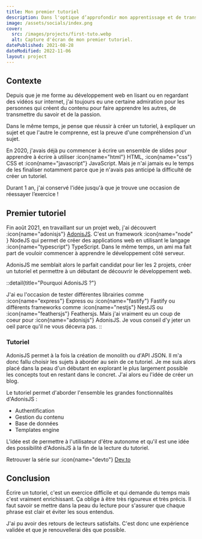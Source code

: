 ```yaml
---
title: Mon premier tutoriel
description: Dans l'optique d’approfondir mon apprentissage et de transmettre mes connaissances, je me suis livré à l'exercice que je considère comme le plus exigent.
image: /assets/socials/index.png
cover:
  src: /images/projects/first-tuto.webp
  alt: Capture d'écran de mon premier tutoriel.
datePublished: 2021-08-28
dateModified: 2022-11-06
layout: project
---
```


## Contexte

Depuis que je me forme au développement web en lisant ou en regardant des vidéos sur internet, j'ai toujours eu une certaine admiration pour les personnes qui créent du contenu pour faire apprendre les autres, de transmettre du savoir et de la passion.

Dans le même temps, je pense que réussir à créer un tutoriel, à expliquer un sujet et que l'autre le comprenne, est la preuve d'une compréhension d'un sujet.

En 2020, j'avais déjà pu commencer à écrire un ensemble de slides pour apprendre à écrire à utiliser :icon{name="html"} HTML, :icon{name="css"} CSS et :icon{name="javascript"} JavaScript. Mais je n'ai jamais eu le temps de les finaliser notamment parce que je n'avais pas anticipé la difficulté de créer un tutoriel.

Durant 1 an, j'ai conservé l'idée jusqu'à que je trouve une occasion de réessayer l’exercice !

## Premier tutoriel

Fin août 2021, en travaillant sur un projet web, j'ai découvert :icon{name="adonisjs"} [AdonisJS](https://adonisjs.com). C'est un framework :icon{name="node" } NodeJS qui permet de créer des applications web en utilisant le langage :icon{name="typescript"} TypeScript. Dans le même temps, un ami ma fait part de vouloir commencer à apprendre le développement côté serveur.

AdonisJS me semblait alors le parfait candidat pour lier les 2 projets, créer un tutoriel et permettre à un débutant de découvrir le développement web.

::detail{title="Pourquoi AdonisJS ?"}

J'ai eu l'occasion de tester différentes librairies comme :icon{name="express"} Express ou :icon{name="fastify"} Fastify ou différents frameworks comme :icon{name="nestjs"} NestJS ou :icon{name="feathersjs"} Feathersjs. Mais j'ai vraiment eu un coup de coeur pour :icon{name="adonisjs"} AdonisJS. Je vous conseil d'y jeter un oeil parce qu'il ne vous décevra pas.
::

### Tutoriel

AdonisJS permet à la fois la création de monolith ou d'API JSON. Il m'a donc fallu choisir les sujets à aborder au sein de ce tutoriel. Je me suis alors placé dans la peau d'un débutant en explorant le plus largement possible les concepts tout en restant dans le concret. J'ai alors eu l'idée de créer un blog.

Le tutoriel permet d'aborder l'ensemble les grandes fonctionnalités d'AdonisJS :

- Authentification
- Gestion du contenu
- Base de données
- Templates engine

L'idée est de permettre à l'utilisateur d'être autonome et qu'il est une idée des possibilité d'AdonisJS à la fin de la lecture du tutoriel.

Retrouver la série sur :icon{name="devto"} [Dev.to](https://dev.to/barbapapazes/objectifs-et-mise-en-route-creer-un-blog-avec-adonis-20lg)

## Conclusion

Écrire un tutoriel, c'est un exercice difficile et qui demande du temps mais c'est vraiment enrichissant. Ça oblige à être très rigoureux et très précis. Il faut savoir se mettre dans la peau du lecture pour s'assurer que chaque phrase est clair et éviter les sous entendus.

J'ai pu avoir des retours de lecteurs satisfaits. C'est donc une expérience validée et que je renouvellerai dès que possible.
